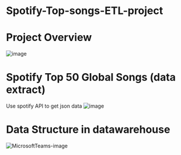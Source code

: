 # Spotify-Top-songs-ETL-project



# Project Overview
![image](https://github.com/Kennethlhy/Spotify-Top-songs-ETL-project/assets/118910691/f49e66bc-976f-4795-ae09-48184205adce)


# Spotify Top 50 Global Songs (data extract)
Use spotify API to get json data 
![image](https://github.com/Kennethlhy/Spotify-Top-songs-ETL-project/assets/118910691/1aea790a-3ca9-4650-b805-bd8e5249ae63)


# Data Structure in datawarehouse
![MicrosoftTeams-image](https://github.com/Kennethlhy/Spotify-Top-songs-ETL-project/assets/118910691/5892fd04-9aef-406f-8d7b-ecacfff42775)
